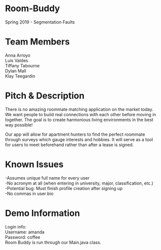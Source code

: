 # Room-Buddy
Spring 2019 - Segmentation Faults

# Team Members
Anna Arroyo  
Luis Valdes  
Tiffany Tabourne  
Dylan Mall  
Klay Teegardin  

# Pitch & Description
There is no amazing roommate matching application on the market today. We want people to build real connections with each other before moving in together. The goal is to create harmonious living environments in the best way possible!  

Our app will allow for apartment hunters to find the perfect roommate through surveys which gauge interests and hobbies. It will serve as a tool for users to meet beforehand rather than after a lease is signed.  


# Known Issues
-Assumes unique full name for every user  
-No acronym at all (when entering in university, major, classification, etc.)  
-Potential bug: Must finish profile creation after signing up  
-No commas in user bio  

# Demo Information
Login info:  
Username: amanda   
Password: coffee  
Room Buddy is run through our Main.java class. 
